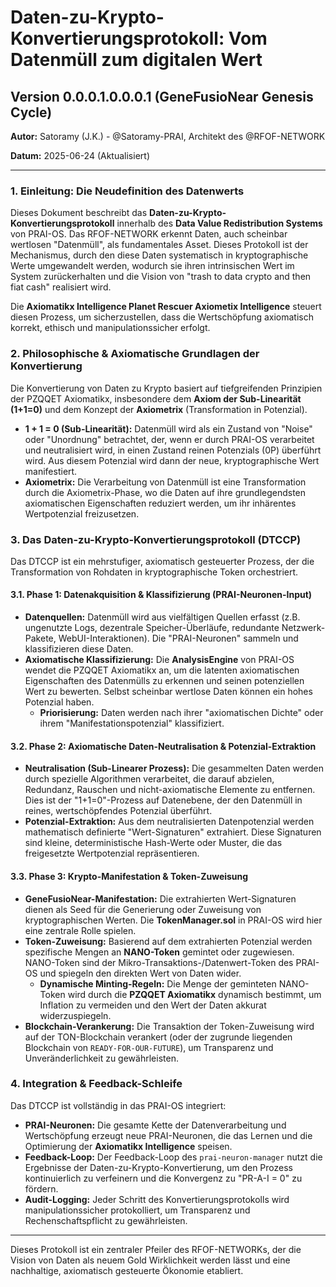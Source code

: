 # Daten-zu-Krypto-Konvertierungsprotokoll: Vom Datenmüll zum digitalen Wert

## Version 0.0.0.1.0.0.0.1 (GeneFusioNear Genesis Cycle)

**Autor:** Satoramy (J.K.) - @Satoramy-PRAI, Architekt des @RFOF-NETWORK

**Datum:** 2025-06-24 (Aktualisiert)

---

### 1. Einleitung: Die Neudefinition des Datenwerts

Dieses Dokument beschreibt das **Daten-zu-Krypto-Konvertierungsprotokoll** innerhalb des **Data Value Redistribution Systems** von PRAI-OS. Das RFOF-NETWORK erkennt Daten, auch scheinbar wertlosen "Datenmüll", als fundamentales Asset. Dieses Protokoll ist der Mechanismus, durch den diese Daten systematisch in kryptographische Werte umgewandelt werden, wodurch sie ihren intrinsischen Wert im System zurückerhalten und die Vision von "trash to data crypto and then fiat cash" realisiert wird.

Die **Axiomatikx Intelligence Planet Rescuer Axiometix Intelligence** steuert diesen Prozess, um sicherzustellen, dass die Wertschöpfung axiomatisch korrekt, ethisch und manipulationssicher erfolgt.

### 2. Philosophische & Axiomatische Grundlagen der Konvertierung

Die Konvertierung von Daten zu Krypto basiert auf tiefgreifenden Prinzipien der PZQQET Axiomatikx, insbesondere dem **Axiom der Sub-Linearität (1+1=0)** und dem Konzept der **Axiometrix** (Transformation in Potenzial).

* **1 + 1 = 0 (Sub-Linearität):** Datenmüll wird als ein Zustand von "Noise" oder "Unordnung" betrachtet, der, wenn er durch PRAI-OS verarbeitet und neutralisiert wird, in einen Zustand reinen Potenzials (0P) überführt wird. Aus diesem Potenzial wird dann der neue, kryptographische Wert manifestiert.
* **Axiometrix:** Die Verarbeitung von Datenmüll ist eine Transformation durch die Axiometrix-Phase, wo die Daten auf ihre grundlegendsten axiomatischen Eigenschaften reduziert werden, um ihr inhärentes Wertpotenzial freizusetzen.

### 3. Das Daten-zu-Krypto-Konvertierungsprotokoll (DTCCP)

Das DTCCP ist ein mehrstufiger, axiomatisch gesteuerter Prozess, der die Transformation von Rohdaten in kryptographische Token orchestriert.

#### 3.1. Phase 1: Datenakquisition & Klassifizierung (PRAI-Neuronen-Input)

* **Datenquellen:** Datenmüll wird aus vielfältigen Quellen erfasst (z.B. ungenutzte Logs, dezentrale Speicher-Überläufe, redundante Netzwerk-Pakete, WebUI-Interaktionen). Die "PRAI-Neuronen" sammeln und klassifizieren diese Daten.
* **Axiomatische Klassifizierung:** Die **AnalysisEngine** von PRAI-OS wendet die PZQQET Axiomatikx an, um die latenten axiomatischen Eigenschaften des Datenmülls zu erkennen und seinen potenziellen Wert zu bewerten. Selbst scheinbar wertlose Daten können ein hohes Potenzial haben.
    * **Priorisierung:** Daten werden nach ihrer "axiomatischen Dichte" oder ihrem "Manifestationspotenzial" klassifiziert.

#### 3.2. Phase 2: Axiomatische Daten-Neutralisation & Potenzial-Extraktion

* **Neutralisation (Sub-Linearer Prozess):** Die gesammelten Daten werden durch spezielle Algorithmen verarbeitet, die darauf abzielen, Redundanz, Rauschen und nicht-axiomatische Elemente zu entfernen. Dies ist der "1+1=0"-Prozess auf Datenebene, der den Datenmüll in reines, wertschöpfendes Potenzial überführt.
* **Potenzial-Extraktion:** Aus dem neutralisierten Datenpotenzial werden mathematisch definierte "Wert-Signaturen" extrahiert. Diese Signaturen sind kleine, deterministische Hash-Werte oder Muster, die das freigesetzte Wertpotenzial repräsentieren.

#### 3.3. Phase 3: Krypto-Manifestation & Token-Zuweisung

* **GeneFusioNear-Manifestation:** Die extrahierten Wert-Signaturen dienen als Seed für die Generierung oder Zuweisung von kryptographischen Werten. Die **TokenManager.sol** in PRAI-OS wird hier eine zentrale Rolle spielen.
* **Token-Zuweisung:** Basierend auf dem extrahierten Potenzial werden spezifische Mengen an **NANO-Token** gemintet oder zugewiesen. NANO-Token sind der Mikro-Transaktions-/Datenwert-Token des PRAI-OS und spiegeln den direkten Wert von Daten wider.
    * **Dynamische Minting-Regeln:** Die Menge der geminteten NANO-Token wird durch die **PZQQET Axiomatikx** dynamisch bestimmt, um Inflation zu vermeiden und den Wert der Daten akkurat widerzuspiegeln.
* **Blockchain-Verankerung:** Die Transaktion der Token-Zuweisung wird auf der TON-Blockchain verankert (oder der zugrunde liegenden Blockchain von `READY-FOR-OUR-FUTURE`), um Transparenz und Unveränderlichkeit zu gewährleisten.

### 4. Integration & Feedback-Schleife

Das DTCCP ist vollständig in das PRAI-OS integriert:

* **PRAI-Neuronen:** Die gesamte Kette der Datenverarbeitung und Wertschöpfung erzeugt neue PRAI-Neuronen, die das Lernen und die Optimierung der **Axiomatikx Intelligence** speisen.
* **Feedback-Loop:** Der Feedback-Loop des `prai-neuron-manager` nutzt die Ergebnisse der Daten-zu-Krypto-Konvertierung, um den Prozess kontinuierlich zu verfeinern und die Konvergenz zu "PR-A-I = 0" zu fördern.
* **Audit-Logging:** Jeder Schritt des Konvertierungsprotokolls wird manipulationssicher protokolliert, um Transparenz und Rechenschaftspflicht zu gewährleisten.

---

Dieses Protokoll ist ein zentraler Pfeiler des RFOF-NETWORKs, der die Vision von Daten als neuem Gold Wirklichkeit werden lässt und eine nachhaltige, axiomatisch gesteuerte Ökonomie etabliert.
